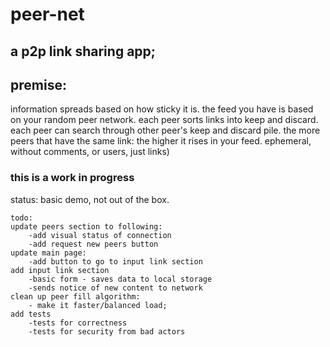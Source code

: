 # peer-net

## a p2p link sharing app;

## premise:
information spreads based on how sticky it is.
the feed you have is based on your random peer network.
each peer sorts links into keep and discard.
each peer can search through other peer's keep and discard pile.
the more peers that have the same link: the higher it rises in your feed.
ephemeral, without comments, or users, just links)


### this is a work in progress

status: basic demo, not out of the box.
```
todo:
update peers section to following:
    -add visual status of connection
    -add request new peers button
update main page:
    -add button to go to input link section
add input link section
    -basic form - saves data to local storage
    -sends notice of new content to network
clean up peer fill algorithm:
    - make it faster/balanced load;
add tests
    -tests for correctness
    -tests for security from bad actors
```


